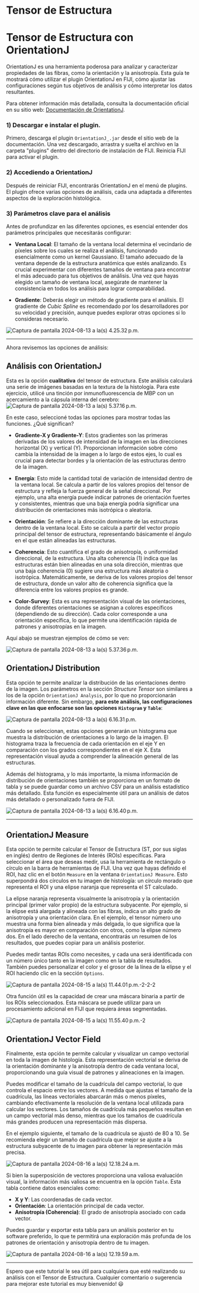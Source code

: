 Tensor de Estructura
====================

# **Tensor de Estructura con OrientationJ**

OrientationJ es una herramienta poderosa para analizar y caracterizar propiedades de las fibras, como la orientación y la anisotropía. Esta guía te mostrará cómo utilizar el plugin OrientationJ en FIJI, cómo ajustar las configuraciones según tus objetivos de análisis y cómo interpretar los datos resultantes.

Para obtener información más detallada, consulta la documentación oficial en su sitio web: [Documentación de OrientationJ](http://bigwww.epfl.ch/demo/orientation/).


### 1) Descargar e instalar el plugin.
Primero, descarga el plugin `OrientationJ_.jar` desde el sitio web de la documentación. Una vez descargado, arrastra y suelta el archivo en la carpeta "plugins" dentro del directorio de instalación de FIJI. Reinicia FIJI para activar el plugin.

### 2) Accediendo a OrientationJ
Después de reiniciar FIJI, encontrarás OrientationJ en el menú de plugins. El plugin ofrece varias opciones de análisis, cada una adaptada a diferentes aspectos de la exploración histológica.

### 3) Parámetros clave para el análisis
Antes de profundizar en las diferentes opciones, es esencial entender dos parámetros principales que necesitarás configurar:

* **Ventana Local**: El tamaño de la ventana local determina el vecindario de píxeles sobre los cuales se realiza el análisis, funcionando esencialmente como un kernel Gaussiano. El tamaño adecuado de la ventana depende de la estructura anatómica que estés analizando. Es crucial experimentar con diferentes tamaños de ventana para encontrar el más adecuado para tus objetivos de análisis. Una vez que hayas elegido un tamaño de ventana local, asegúrate de mantener la consistencia en todos los análisis para lograr comparabilidad.

* **Gradiente**: Deberás elegir un método de gradiente para el análisis. El gradiente de *Cubic Spline* es recomendado por los desarrolladores por su velocidad y precisión, aunque puedes explorar otras opciones si lo consideras necesario.


![Captura de pantalla 2024-08-13 a la(s) 4.25.32 p.m.](https://hackmd.io/_uploads/B1ep6LF5C.png)

---

Ahora revisemos las opciones de análisis:

## Análisis con OrientationJ

Esta es la opción **cualitativa** del tensor de estructura. Este análisis calculará una serie de imágenes basadas en la textura de la histología. Para este ejercicio, utilicé una tinción por inmunofluorescencia de MBP con un acercamiento a la cápsula interna del cerebro:
![Captura de pantalla 2024-08-13 a la(s) 5.37.16 p.m.](https://hackmd.io/_uploads/r1iZJOYc0.png)

En este caso, seleccioné todas las opciones para mostrar todas las funciones. ¿Qué significan?

* **Gradiente-X y Gradiente-Y**: Estos gradientes son las primeras derivadas de los valores de intensidad de la imagen en las direcciones horizontal (X) y vertical (Y). Proporcionan información sobre cómo cambia la intensidad de la imagen a lo largo de estos ejes, lo cual es crucial para detectar bordes y la orientación de las estructuras dentro de la imagen.

* **Energía**: Esto mide la cantidad total de variación de intensidad dentro de la ventana local. Se calcula a partir de los valores propios del tensor de estructura y refleja la fuerza general de la señal direccional. Por ejemplo, una alta energía puede indicar patrones de orientación fuertes y consistentes, mientras que una baja energía podría significar una distribución de orientaciones más isotrópica o aleatoria.

* **Orientación**: Se refiere a la dirección dominante de las estructuras dentro de la ventana local. Esto se calcula a partir del vector propio principal del tensor de estructura, representando básicamente el ángulo en el que están alineadas las estructuras.

* **Coherencia**: Esto cuantifica el grado de anisotropía, o uniformidad direccional, de la estructura. Una alta coherencia (1) indica que las estructuras están bien alineadas en una sola dirección, mientras que una baja coherencia (0) sugiere una estructura más aleatoria o isotrópica. Matemáticamente, se deriva de los valores propios del tensor de estructura, donde un valor alto de coherencia significa que la diferencia entre los valores propios es grande.

* **Color-Survey**: Esta es una representación visual de las orientaciones, donde diferentes orientaciones se asignan a colores específicos (dependiendo de su dirección). Cada color corresponde a una orientación específica, lo que permite una identificación rápida de patrones y anisotropías en la imagen.

Aquí abajo se muestran ejemplos de cómo se ven:

![Captura de pantalla 2024-08-13 a la(s) 5.37.36 p.m.](https://hackmd.io/_uploads/SktlfuY5A.png)

## OrientationJ Distribution

Esta opción te permite analizar la distribución de las orientaciones dentro de la imagen. Los parámetros en la sección *Structure Tensor* son similares a los de la opción `OrientationJ Analysis`, por lo que no proporcionarán información diferente. Sin embargo, **para este análisis, las configuraciones clave en las que enfocarse son las opciones `Histogram` y `Table`**:

![Captura de pantalla 2024-08-13 a la(s) 6.16.31 p.m.](https://hackmd.io/_uploads/SyG3v_Y9R.png)

Cuando se seleccionan, estas opciones generarán un histograma que muestra la distribución de orientaciones a lo largo de la imagen. El histograma traza la frecuencia de cada orientación en el eje Y en comparación con los grados correspondientes en el eje X. Esta representación visual ayuda a comprender la alineación general de las estructuras.

Además del histograma, y lo más importante, la misma información de distribución de orientaciones también se proporciona en un formato de tabla y se puede guardar como un archivo CSV para un análisis estadístico más detallado. Esta función es especialmente útil para un análisis de datos más detallado o personalizado fuera de FIJI.

![Captura de pantalla 2024-08-13 a la(s) 6.16.40 p.m.](https://hackmd.io/_uploads/S1MhDOKqC.png)

---

## OrientationJ Measure

Esta opción te permite calcular el Tensor de Estructura (ST, por sus siglas en inglés) dentro de Regiones de Interés (ROIs) específicas. Para seleccionar el área que deseas medir, usa la herramienta de rectángulo o círculo en la barra de herramientas de FIJI. Una vez que hayas definido el ROI, haz clic en el botón `Measure` en la ventana `OrientationJ Measure`. Esto superpondrá dos círculos en tu imagen de histología: un círculo morado que representa el ROI y una elipse naranja que representa el ST calculado.

La elipse naranja representa visualmente la anisotropía y la orientación principal (primer valor propio) de la estructura subyacente. Por ejemplo, si la elipse está alargada y alineada con las fibras, indica un alto grado de anisotropía y una orientación clara. En el ejemplo, el tensor número uno muestra una forma bien alineada y más delgada, lo que significa que la anisotropía es mayor en comparación con otros, como la elipse número dos. En el lado derecho de la ventana, encontrarás un resumen de los resultados, que puedes copiar para un análisis posterior.

Puedes medir tantas ROIs como necesites, y cada una será identificada con un número único tanto en la imagen como en la tabla de resultados. También puedes personalizar el color y el grosor de la línea de la elipse y el ROI haciendo clic en la sección `Options`.

![Captura de pantalla 2024-08-15 a la(s) 11.44.01 p.m.-2-2-2](https://hackmd.io/_uploads/SkZ8tw29A.png)

Otra función útil es la capacidad de crear una máscara binaria a partir de los ROIs seleccionados. Esta máscara se puede utilizar para un procesamiento adicional en FIJI que requiera áreas segmentadas.

![Captura de pantalla 2024-08-15 a la(s) 11.55.40 p.m.-2](https://hackmd.io/_uploads/r1rkjv390.png)

## OrientationJ Vector Field

Finalmente, esta opción te permite calcular y visualizar un campo vectorial en toda la imagen de histología. Esta representación vectorial se deriva de la orientación dominante y la anisotropía dentro de cada ventana local, proporcionando una guía visual de patrones y alineaciones en la imagen.

Puedes modificar el tamaño de la cuadrícula del campo vectorial, lo que controla el espacio entre los vectores. A medida que ajustas el tamaño de la cuadrícula, las líneas vectoriales abarcarán más o menos píxeles, cambiando efectivamente la resolución de la ventana local utilizada para calcular los vectores. Los tamaños de cuadrícula más pequeños resultan en un campo vectorial más denso, mientras que los tamaños de cuadrícula más grandes producen una representación más dispersa.

En el ejemplo siguiente, el tamaño de la cuadrícula se ajustó de 80 a 10. Se recomienda elegir un tamaño de cuadrícula que mejor se ajuste a la estructura subyacente de tu imagen para obtener la representación más precisa.

![Captura de pantalla 2024-08-16 a la(s) 12.18.24 a.m.](https://hackmd.io/_uploads/H1rlWMpqC.png)

Si bien la superposición de vectores proporciona una valiosa evaluación visual, la información más valiosa se encuentra en la opción `Table`. Esta tabla contiene datos esenciales como:

* **X y Y**: Las coordenadas de cada vector.
* **Orientación**: La orientación principal de cada vector.
* **Anisotropía (Coherencia)**: El grado de anisotropía asociado con cada vector.

Puedes guardar y exportar esta tabla para un análisis posterior en tu software preferido, lo que te permitirá una exploración más profunda de los patrones de orientación y anisotropía dentro de tu imagen.

![Captura de pantalla 2024-08-16 a la(s) 12.19.59 a.m.](https://hackmd.io/_uploads/B1WZWzTq0.png)

---

Espero que este tutorial le sea útil para cualquiera que esté realizando su análisis con el Tensor de Estructura.
Cualquier comentario o sugerencia para mejorar este tutorial es muy bienvenido! :smiley:
